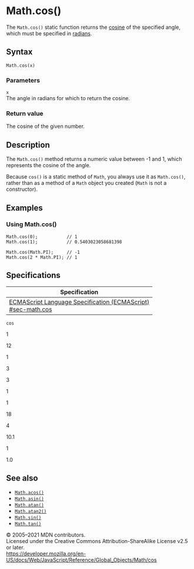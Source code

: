 # Math.cos()

The `Math.cos()` static function returns the [cosine](https://en.wikipedia.org/wiki/Cosine) of the specified angle, which must be specified in [radians](https://en.wikipedia.org/wiki/Radians).

## Syntax

    Math.cos(x)

### Parameters

`x`  
The angle in radians for which to return the cosine.

### Return value

The cosine of the given number.

## Description

The `Math.cos()` method returns a numeric value between -1 and 1, which represents the cosine of the angle.

Because `cos()` is a static method of `Math`, you always use it as `Math.cos()`, rather than as a method of a `Math` object you created (`Math` is not a constructor).

## Examples

### Using Math.cos()

    Math.cos(0);           // 1
    Math.cos(1);           // 0.5403023058681398

    Math.cos(Math.PI);     // -1
    Math.cos(2 * Math.PI); // 1

## Specifications

<table><thead><tr class="header"><th>Specification</th></tr></thead><tbody><tr class="odd"><td><a href="https://tc39.es/ecma262/#sec-math.cos">ECMAScript Language Specification (ECMAScript)<br />
<span class="small">#sec-math.cos</span></a></td></tr></tbody></table>

`cos`

1

12

1

3

3

1

1

18

4

10.1

1

1.0

## See also

-   [`Math.acos()`](acos)
-   [`Math.asin()`](asin)
-   [`Math.atan()`](atan)
-   [`Math.atan2()`](atan2)
-   [`Math.sin()`](sin)
-   [`Math.tan()`](tan)

© 2005–2021 MDN contributors.  
Licensed under the Creative Commons Attribution-ShareAlike License v2.5 or later.  
<a href="https://developer.mozilla.org/en-US/docs/Web/JavaScript/Reference/Global_Objects/Math/cos" class="_attribution-link">https://developer.mozilla.org/en-US/docs/Web/JavaScript/Reference/Global_Objects/Math/cos</a>
